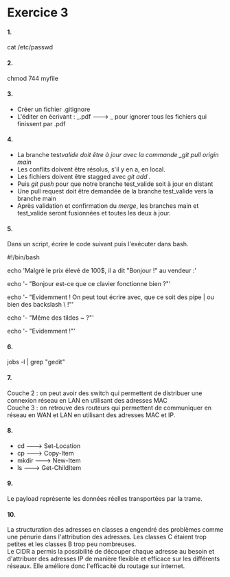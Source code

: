 # Exercice 3

#### 1.

cat /etc/passwd

#### 2.

chmod 744 myfile

#### 3.

- Créer un fichier .gitignore
- L'éditer en écrivant : _.pdf ---> _ pour ignorer tous les fichiers qui finissent par .pdf

#### 4.

- La branche test*valide doit être à jour avec la commande \_git pull origin main*
- Les conflits doivent être résolus, s'il y en a, en local.
- Les fichiers doivent être stagged avec _git add ._
- Puis _git push_ pour que notre branche test_valide soit à jour en distant
- Une pull request doit être demandée de la branche test_valide vers la branche main
- Après validation et confirmation du _merge_, les branches main et test_valide seront fusionnées et toutes les deux à jour.

#### 5.

Dans un script, écrire le code suivant puis l'exécuter dans bash.

#!/bin/bash

echo 'Malgré le prix élevé de 100$, il a dit "Bonjour !" au vendeur :'

echo '- "Bonjour est-ce que ce clavier fonctionne bien ?"'

echo '- "Evidemment ! On peut tout écrire avec, que ce soit des pipe | ou bien des backslash \\ !"'

echo '- "Même des tildes ~ ?"'

echo '- "Evidemment !"'

#### 6.

jobs -l | grep "gedit"

#### 7.

Couche 2 : on peut avoir des switch qui permettent de distribuer une connexion réseau en LAN en utilisant des adresses MAC  
Couche 3 : on retrouve des routeurs qui permettent de communiquer en réseau en WAN et LAN en utilisant des adresses MAC et IP.

#### 8.

- cd ---> Set-Location
- cp ---> Copy-Item
- mkdir ---> New-Item
- ls ---> Get-ChildItem

#### 9.

Le payload représente les données réelles transportées par la trame.

#### 10.

La structuration des adresses en classes a engendré des problèmes comme une pénurie dans l'attribution des adresses. Les classes C étaient trop petites et les classes B trop peu nombreuses.  
Le CIDR a permis la possibilité de découper chaque adresse au besoin et d'attribuer des adresses IP de manière flexible et efficace sur les différents réseaux. Elle améliore donc l'efficacité du routage sur internet.
